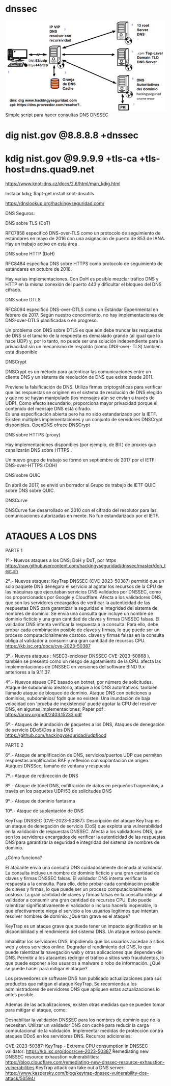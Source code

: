 # dnssec

<img style="float:left" alt="Infraestructura DNS" src="https://github.com/hackingyseguridad/dnssec/blob/master/dns.png">

Simple script para hacer consultas DNS DNSSEC

# dig nist.gov @8.8.8.8 +dnssec

# kdig nist.gov @9.9.9.9 +tls-ca +tls-host=dns.quad9.net

https://www.knot-dns.cz/docs/2.6/html/man_kdig.html

Instalar kdig; $apt-get install knot-dnsutils

https://dnslookup.org/hackingyseguridad.com/


DNS Seguros:

DNS sobre TLS (DoT)

RFC7858 especificó DNS-over-TLS como un protocolo de seguimiento de estándares en mayo de 2016 con una asignación de puerto de 853 de IANA. Hay un trabajo activo en esta área .

DNS sobre HTTP (DoH)

RFC8484 especifica DNS sobre HTTPS como protocolo de seguimiento de estándares en octubre de 2018.  

Hay varias implementaciones. Con DoH es posible mezclar tráfico DNS y HTTP en la misma conexión del puerto 443 y dificultar el bloqueo del DNS cifrado. 

DNS sobre DTLS

RFC8094  especificó DNS-over-DTLS como un Estándar Experimental en febrero de 2017. Según nuestro conocimiento, no hay implementaciones de DNS-over-DTLS planificadas o en progreso.

Un problema con DNS sobre DTLS es que aún debe truncar las respuestas de DNS si el tamaño de la respuesta es demasiado grande (al igual que lo hace UDP) y, por lo tanto, no puede ser una solución independiente para la privacidad sin un mecanismo de respaldo (como DNS-over- TLS) también está disponible

DNSCrypt

DNSCrypt  es un método para autenticar las comunicaciones entre un cliente DNS y un sistema de resolución de DNS que existe desde 2011. 

Previene la falsificación de DNS. 
Utiliza firmas criptográficas para verificar que las respuestas se originen en el sistema de resolución de DNS elegido y que no se hayan manipulado (los mensajes aún se envían a través de UDP). 
Como efecto secundario, proporciona mayor privacidad porque el contenido del mensaje DNS está cifrado.  
Es una especificación abierta pero ha  no  sido estandarizado por la IETF. 
Existen múltiples implementaciones y un conjunto de servidores DNSCrypt disponibles.
OpenDNS ofrece DNSCrypt 

DNS sobre HTTPS (proxy)

Hay implementaciones disponibles (por ejemplo, de BII ) de proxies que canalizarán DNS sobre HTTPS .

Un nuevo grupo de trabajo se formó en septiembre de 2017 por el IETF: DNS-over-HTTPS (DOH)

DNS sobre QUIC

En abril de 2017, se envió un borrador al Grupo de trabajo de IETF QUIC sobre DNS sobre QUIC.

DNSCurve

DNSCurve  fue desarrollado en 2010 con el cifrado del resolutor para las comunicaciones autorizadas en mente. No fue estandarizado por el IETF.

# ATAQUES A LOS DNS

PARTE 1

1º.-	Nuevos  ataques a los DNS;  DoH y DoT, por https 
https://raw.githubusercontent.com/hackingyseguridad/dnssec/master/doh_test.sh

2º.-	Nuevos ataques: KeyTrap DNSSEC (CVE-2023-50387) permitió que un solo paquete DNS denegara el servicio al agotar los recursos de la CPU de las máquinas que ejecutaban servicios DNS validados por DNSSEC, como los proporcionados por Google y Cloudflare.
Afecta a los validadores DNS, que son los servidores encargados de verificar la autenticidad de las respuestas DNS para garantizar la seguridad e integridad del sistema de nombres de dominio. Se envia una consulta  que incluye un nombre de dominio ficticio y una gran cantidad de claves y firmas DNSSEC falsas. El validador DNS intenta verificar la respuesta a la consulta. Para ello, debe probar cada combinación posible de claves y firmas, lo que puede ser un proceso computacionalmente costoso. claves y firmas falsas en la consulta obliga al validador a consumir una gran cantidad de recursos CPU. https://kb.isc.org/docs/cve-2023-50387

3º.- 	Nuevos ataques : NSEC3-encloser DNSSEC CVE-2023-50868 ), también se presentó como un riesgo de agotamiento de la CPU. afecta las implementaciones de DNSSEC en versiones del software BIND 9.x anteriores a la 9.11.37.

4º.-	Nuevos ataues  CPE basado en botnet, por número de solicitudes. Ataque de subdominio aleatorio, ataque a los DNS autoritativos. tambien llamado ataque de bloqueo de dominio.
Ataque DNS con peticiones a dominios, subdominios/ fqdn que no existen: Una inundación de baja velocidad con 'prueba de inexistencia' puede agotar la CPU del resolver DNS, en algunas implementaciones; Paper pdf : https://arxiv.org/pdf/2403.15233.pdf

5º.- 	Ataques de inundación de paquetes a los DNS, Ataques de denegación de servicio DDoS/Dos a los DNS
https://github.com/hackingyseguridad/udpflood

PARTE 2

6º.- 	Ataque de amplificación de DNS, servicios/puertos UDP que permiten respuestas amplificadas  BAF y reflexión con suplantación de origen. Ataques DNSSec, tamaño de ventana y respuesta

7º.-	Ataque de redirección de DNS

8º.-    Ataque de túnel DNS, exfiltración de datos en pequeños fragmentos, a través en los paquetes UDP/53 de solicitudes DNS

9º.- 	Ataque de dominio fantasma

10º.- 	Ataque de suplantación de DNS




KeyTrap DNSSEC (CVE-2023-50387): Descripción del ataque
KeyTrap es un ataque de denegación de servicio (DoS) que explota una vulnerabilidad en la validación de respuestas DNSSEC. Afecta a los validadores DNS, que son los servidores encargados de verificar la autenticidad de las respuestas DNS para garantizar la seguridad e integridad del sistema de nombres de dominio.

¿Cómo funciona?

El atacante envía una consulta DNS cuidadosamente diseñada al validador. La consulta incluye un nombre de dominio ficticio y una gran cantidad de claves y firmas DNSSEC falsas.
El validador DNS intenta verificar la respuesta a la consulta. Para ello, debe probar cada combinación posible de claves y firmas, lo que puede ser un proceso computacionalmente costoso.
La gran cantidad de claves y firmas falsas en la consulta obliga al validador a consumir una gran cantidad de recursos CPU. Esto puede ralentizar significativamente el validador o incluso hacerlo inoperable, lo que efectivamente niega el servicio a los usuarios legítimos que intentan resolver nombres de dominio.
¿Qué tan grave es el ataque?

KeyTrap es un ataque grave que puede tener un impacto significativo en la disponibilidad y el rendimiento del sistema DNS. Un ataque exitoso puede:

Inhabilitar los servidores DNS, impidiendo que los usuarios accedan a sitios web y otros servicios online.
Degradar el rendimiento del DNS, lo que puede ralentizar la navegación web y otras aplicaciones que dependen del DNS.
Permitir a los atacantes redirigir el tráfico a sitios web fraudulentos, lo que puede exponer a los usuarios a malware o robo de información.
¿Qué se puede hacer para mitigar el ataque?

Los proveedores de software DNS han publicado actualizaciones para sus productos que mitigan el ataque KeyTrap. Se recomienda a los administradores de servidores DNS que apliquen estas actualizaciones lo antes posible.

Además de las actualizaciones, existen otras medidas que se pueden tomar para mitigar el ataque, como:

Deshabilitar la validación DNSSEC para los nombres de dominio que no la necesitan.
Utilizar un validador DNS con caché para reducir la carga computacional de la validación.
Implementar medidas de protección contra ataques DDoS en los servidores DNS.
Recursos adicionales:

CVE-2023-50387: KeyTrap - Extreme CPU consumption in DNSSEC validator: https://kb.isc.org/docs/cve-2023-50387
Remediating new DNSSEC resource exhaustion vulnerabilities: https://blog.cloudflare.com/remediating-new-dnssec-resource-exhaustion-vulnerabilities
KeyTrap attack can take out a DNS server: https://www.kaspersky.com/blog/keytrap-dnssec-vulnerability-dos-attack/50594/




